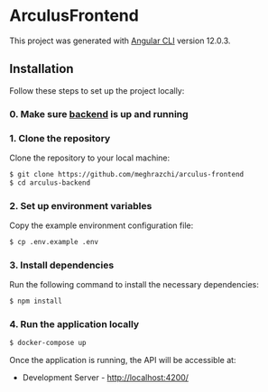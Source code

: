 # ArculusFrontend

This project was generated with [Angular CLI](https://github.com/angular/angular-cli) version 12.0.3.

## Installation

Follow these steps to set up the project locally:

### 0. Make sure [backend](https://github.com/meghrazchi/arculus-backend) is up and running


### 1. Clone the repository

Clone the repository to your local machine:

```bash
$ git clone https://github.com/meghrazchi/arculus-frontend
$ cd arculus-backend
```
### 2. Set up environment variables
Copy the example environment configuration file:
```bash
$ cp .env.example .env
```
### 3. Install dependencies
Run the following command to install the necessary dependencies:
```bash
$ npm install
```

### 4. Run the application locally

```bash
$ docker-compose up
```
Once the application is running, the API will be accessible at:
- Development Server - [http://localhost:4200/](http://localhost:4200/)